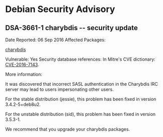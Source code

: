
Debian Security Advisory
========================


DSA-3661-1 charybdis -- security update
---------------------------------------



Date Reported:
06 Sep 2016
Affected Packages:

[charybdis](https://packages.debian.org/src:charybdis)

Vulnerable:
Yes
Security database references:
In Mitre's CVE dictionary: [CVE-2016-7143](https://security-tracker.debian.org/tracker/CVE-2016-7143).  

More information:

It was discovered that incorrect SASL authentication in the Charybdis
IRC server may lead to users impersonating other users.


For the stable distribution (jessie), this problem has been fixed in
version 3.4.2-5+deb8u2.


For the unstable distribution (sid), this problem has been fixed in
version 3.5.3-1.


We recommend that you upgrade your charybdis packages.





